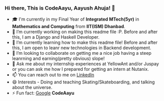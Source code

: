 ### Hi there, This is CodeAayu, Aayush Ahuja! 👋


- 🎓 I'm currently in my Final Year of **Integrated MTech(5yr)** in **Mathematics and Computing** from **IIT(ISM) Dhanbad**.
- 🔭 I’m currently working on making this readme file :P. Before and after this, I am a Django and Haskell Developer. 
- 🌱 I’m currently learning how to make this readme file! Before and after this, I am open to leanr new technologies in Backend development.
- 👯 I’m looking to collaborate on getting me a nice job having a steep leanrning and earning(pretty obvious) slope!
- 💬 Ask me about my internship experiences at YellowAnt and/or Juspay or you can ask me how I prepared for getting an intern at Nutanix.
- 📫 You can reach out to me on [LinkedIn](https://www.linkedin.com/in/CodeAayu)
- 😄 Interests - Doing and teaching Skating/Skateboarding, and talking about the universe.
- ⚡ Fun fact: [Google](https://www.google.com/search?q=CodeAayu) **CodeAayu** 
